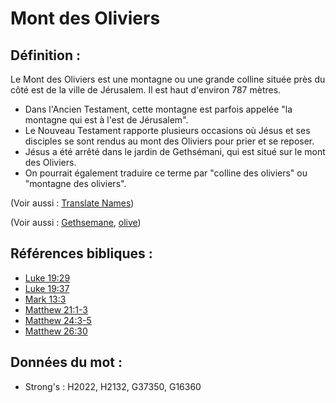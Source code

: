 # Mont des Oliviers

## Définition :

Le Mont des Oliviers est une montagne ou une grande colline située près du côté est de la ville de Jérusalem. Il est haut d'environ 787 mètres.

* Dans l'Ancien Testament, cette montagne est parfois appelée "la montagne qui est à l'est de Jérusalem".
* Le Nouveau Testament rapporte plusieurs occasions où Jésus et ses disciples se sont rendus au mont des Oliviers pour prier et se reposer.
* Jésus a été arrêté dans le jardin de Gethsémani, qui est situé sur le mont des Oliviers.
* On pourrait également traduire ce terme par "colline des oliviers" ou "montagne des oliviers".

(Voir aussi : [Translate Names](rc://en/ta/man/translate/translate-names))

(Voir aussi : [Gethsemane](../names/gethsemane.md), [olive](../other/olive.md))

## Références bibliques :

* [Luke 19:29](rc://en/tn/help/luk/19/29)
* [Luke 19:37](rc://en/tn/help/luk/19/37)
* [Mark 13:3](rc://en/tn/help/mrk/13/03)
* [Matthew 21:1-3](rc://en/tn/help/mat/21/01)
* [Matthew 24:3-5](rc://en/tn/help/mat/24/03)
* [Matthew 26:30](rc://en/tn/help/mat/26/30)

## Données du mot :

* Strong's : H2022, H2132, G37350, G16360
